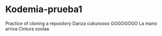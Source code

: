 # Kodemia-prueba1
Practice of cloning a repository
Danza cukuroooo
GOGOGOGO
La mano arriva 
Cintura soolaa